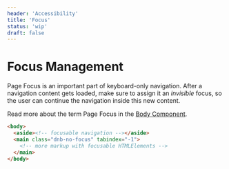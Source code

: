 ```yaml
---
header: 'Accessibility'
title: 'Focus'
status: 'wip'
draft: false
---
```


# Focus Management

Page Focus is an important part of keyboard-only navigation.
After a navigation content gets loaded, make sure to assign it an _invisible_ focus, so the user can continue the navigation inside this new content.

Read more about the term Page Focus in the [Body Component](/uilib/components/body#info).

```html
<body>
  <aside><!-- focusable navigation --></aside>
  <main class="dnb-no-focus" tabindex="-1">
    <!-- more markup with focusable HTMLElements -->
  </main>
</body>
```
